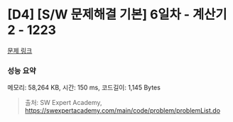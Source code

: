 # [D4] [S/W 문제해결 기본] 6일차 - 계산기2 - 1223 

[문제 링크](https://swexpertacademy.com/main/code/problem/problemDetail.do?contestProbId=AV14nnAaAFACFAYD) 

### 성능 요약

메모리: 58,264 KB, 시간: 150 ms, 코드길이: 1,145 Bytes



> 출처: SW Expert Academy, https://swexpertacademy.com/main/code/problem/problemList.do